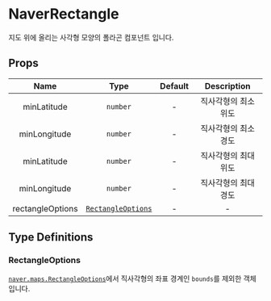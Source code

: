 # NaverRectangle

지도 위에 올리는 사각형 모양의 폴라곤 컴포넌트 입니다.

## Props

| Name        |      Type      |  Default | Description |
| :-----------: | :-----------: | :-----------: | :-----------: |
| minLatitude      | `number`                    | -      | 직사각형의 최소 위도 |
| minLongitude      | `number`                    | -      | 직사각형의 최소 경도 |
| minLatitude      | `number`                    | -      | 직사각형의 최대 위도 |
| minLongitude      | `number`                    | -      | 직사각형의 최대 경도 |
| rectangleOptions      | [`RectangleOptions`](#rectangleoptions) | -      | - |


## Type Definitions

### RectangleOptions
[`naver.maps.RectangleOptions`](https://navermaps.github.io/maps.js.ncp/docs/naver.maps.Rectangle.html#~RectangleOptions)에서 직사각형의 좌표 경계인 `bounds`를 제외한 객체입니다.

